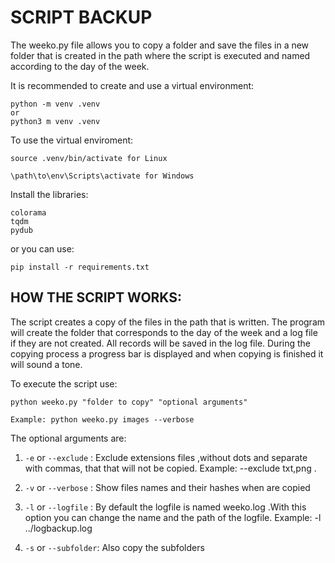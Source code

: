 # SCRIPT BACKUP 

The weeko.py file allows you to copy a folder and save the files in a new folder that is created in the path where the script is executed and named according to the day of the week.

It is recommended to create and use a virtual environment:
```
python -m venv .venv 
or
python3 m venv .venv 

```
To use the virtual enviroment:
```
source .venv/bin/activate for Linux

\path\to\env\Scripts\activate for Windows
```

Install the libraries:
``` 
colorama
tqdm
pydub
```
or you can use:

```
pip install -r requirements.txt 

```

## HOW THE SCRIPT WORKS:

The script creates a copy of the files in the path that is written. The program will create the folder that corresponds to the day of the week and a log file if they are not created. All records will be saved in the log file.
During the copying process a progress bar is displayed and when copying is finished it will sound a tone.

To execute the script use:
```
python weeko.py "folder to copy" "optional arguments"

Example: python weeko.py images --verbose

```

The optional arguments are:

1. `-e` or `--exclude` : Exclude extensions files ,without dots and separate with commas, that that will not be copied. Example: --exclude txt,png .

2. `-v` or `--verbose` : Show files names and their hashes when are copied

3. `-l` or `--logfile` : By default the logfile is named weeko.log .With this option you can change the name and the path of the logfile. Example: -l ../logbackup.log

4. `-s` or `--subfolder`: Also copy the subfolders







